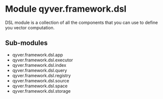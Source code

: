 Module qyver.framework.dsl
================================
DSL module is a collection of all the components that you can use to define you vector computation.

Sub-modules
-----------
* qyver.framework.dsl.app
* qyver.framework.dsl.executor
* qyver.framework.dsl.index
* qyver.framework.dsl.query
* qyver.framework.dsl.registry
* qyver.framework.dsl.source
* qyver.framework.dsl.space
* qyver.framework.dsl.storage
